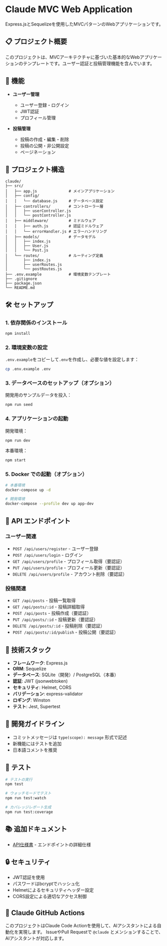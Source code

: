 # Claude MVC Web Application

Express.jsとSequelizeを使用したMVCパターンのWebアプリケーションです。

## 📋 プロジェクト概要

このプロジェクトは、MVCアーキテクチャに基づいた基本的なWebアプリケーションのテンプレートです。ユーザー認証と投稿管理機能を含んでいます。

## 🚀 機能

- **ユーザー管理**
  - ユーザー登録・ログイン
  - JWT認証
  - プロフィール管理
  
- **投稿管理**
  - 投稿の作成・編集・削除
  - 投稿の公開・非公開設定
  - ページネーション

## 📁 プロジェクト構造

```
claude/
├── src/
│   ├── app.js              # メインアプリケーション
│   ├── config/
│   │   └── database.js     # データベース設定
│   ├── controllers/        # コントローラー層
│   │   ├── userController.js
│   │   └── postController.js
│   ├── middleware/         # ミドルウェア
│   │   ├── auth.js         # 認証ミドルウェア
│   │   └── errorHandler.js # エラーハンドリング
│   ├── models/             # データモデル
│   │   ├── index.js
│   │   ├── User.js
│   │   └── Post.js
│   └── routes/             # ルーティング定義
│       ├── index.js
│       ├── userRoutes.js
│       └── postRoutes.js
├── .env.example            # 環境変数テンプレート
├── .gitignore
├── package.json
└── README.md
```

## 🛠️ セットアップ

### 1. 依存関係のインストール

```bash
npm install
```

### 2. 環境変数の設定

`.env.example`をコピーして`.env`を作成し、必要な値を設定します：

```bash
cp .env.example .env
```

### 3. データベースのセットアップ（オプション）

開発用のサンプルデータを投入：

```bash
npm run seed
```

### 4. アプリケーションの起動

開発環境：
```bash
npm run dev
```

本番環境：
```bash
npm start
```

### 5. Docker での起動（オプション）

```bash
# 本番環境
docker-compose up -d

# 開発環境
docker-compose --profile dev up app-dev
```

## 📡 API エンドポイント

### ユーザー関連

- `POST /api/users/register` - ユーザー登録
- `POST /api/users/login` - ログイン
- `GET /api/users/profile` - プロフィール取得（要認証）
- `PUT /api/users/profile` - プロフィール更新（要認証）
- `DELETE /api/users/profile` - アカウント削除（要認証）

### 投稿関連

- `GET /api/posts` - 投稿一覧取得
- `GET /api/posts/:id` - 投稿詳細取得
- `POST /api/posts` - 投稿作成（要認証）
- `PUT /api/posts/:id` - 投稿更新（要認証）
- `DELETE /api/posts/:id` - 投稿削除（要認証）
- `POST /api/posts/:id/publish` - 投稿公開（要認証）

## 🔧 技術スタック

- **フレームワーク**: Express.js
- **ORM**: Sequelize
- **データベース**: SQLite（開発）/ PostgreSQL（本番）
- **認証**: JWT (jsonwebtoken)
- **セキュリティ**: Helmet, CORS
- **バリデーション**: express-validator
- **ロギング**: Winston
- **テスト**: Jest, Supertest

## 📝 開発ガイドライン

- コミットメッセージは `type(scope): message` 形式で記述
- 新機能にはテストを追加
- 日本語コメントを推奨

## 🧪 テスト

```bash
# テストの実行
npm test

# ウォッチモードでテスト
npm run test:watch

# カバレッジレポート生成
npm run test:coverage
```

## 📚 追加ドキュメント

- [API仕様書](./docs/API.md) - エンドポイントの詳細仕様

## 🔒 セキュリティ

- JWT認証を使用
- パスワードはbcryptでハッシュ化
- Helmetによるセキュリティヘッダー設定
- CORS設定による適切なアクセス制御

## 🤖 Claude GitHub Actions

このプロジェクトはClaude Code Actionを使用して、AIアシスタントによる自動化を実現します。
IssueやPull Requestで `@claude` とメンションすることで、AIアシスタントが対応します。